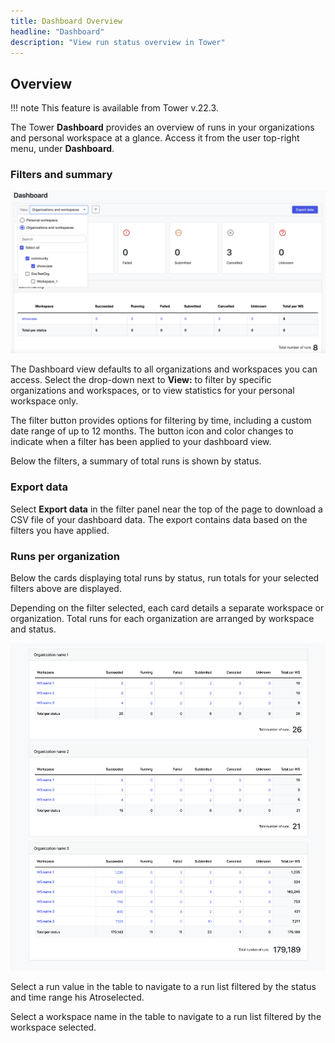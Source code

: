 ```yaml
---
title: Dashboard Overview
headline: "Dashboard"
description: "View run status overview in Tower"
---
```


## Overview

!!! note 
    This feature is available from Tower v.22.3.

The Tower **Dashboard** provides an overview of runs in your organizations and personal workspace at a glance. Access it from the user top-right menu, under **Dashboard**. 

### Filters and summary

![](_images/dashboard.png)

The Dashboard view defaults to all organizations and workspaces you can access. Select the drop-down next to **View:** to filter by specific organizations and workspaces, or to view statistics for your personal workspace only.

The filter button provides options for filtering by time, including a custom date range of up to 12 months. The button icon and color changes to indicate when a filter has been applied to your dashboard view. 

Below the filters, a summary of total runs is shown by status.

### Export data

Select **Export data** in the filter panel near the top of the page to download a CSV file of your dashboard data. The export contains data based on the filters you have applied. 

### Runs per organization

Below the cards displaying total runs by status, run totals for your selected filters above are displayed.

Depending on the filter selected, each card details a separate workspace or organization. Total runs for each organization are arranged by workspace and status.

![](_images/dashboard_orgs.png)

Select a run value in the table to navigate to a run list filtered by the status and time range his Atroselected.

Select a workspace name in the table to navigate to a run list filtered by the workspace selected.
